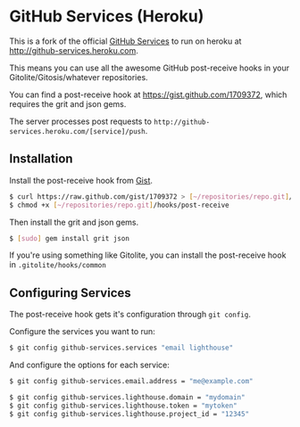 # GitHub Services (Heroku)
This is a fork of the official [GitHub Services](https://github.com/github/github-services)
to run on heroku at <http://github-services.heroku.com>.

This means you can use all the awesome GitHub post-receive hooks in your
Gitolite/Gitosis/whatever repositories.

You can find a post-receive hook at <https://gist.github.com/1709372>,
which requires the grit and json gems.

The server processes post requests to `http://github-services.heroku.com/[service]/push`.

## Installation
Install the post-receive hook from [Gist](https://gist.github.com/1709372).

```bash
$ curl https://raw.github.com/gist/1709372 > [~/repositories/repo.git]/hooks/post-receive
$ chmod +x [~/repositories/repo.git]/hooks/post-receive
```

Then install the grit and json gems.

```bash
$ [sudo] gem install grit json
```

If you're using something like Gitolite, you can install the post-receive hook
in `.gitolite/hooks/common`

## Configuring Services
The post-receive hook gets it's configuration through `git config`.

Configure the services you want to run:

```bash
$ git config github-services.services "email lighthouse"
```

And configure the options for each service:

```bash
$ git config github-services.email.address = "me@example.com"

$ git config github-services.lighthouse.domain = "mydomain"
$ git config github-services.lighthouse.token = "mytoken"
$ git config github-services.lighthouse.project_id = "12345"
```
